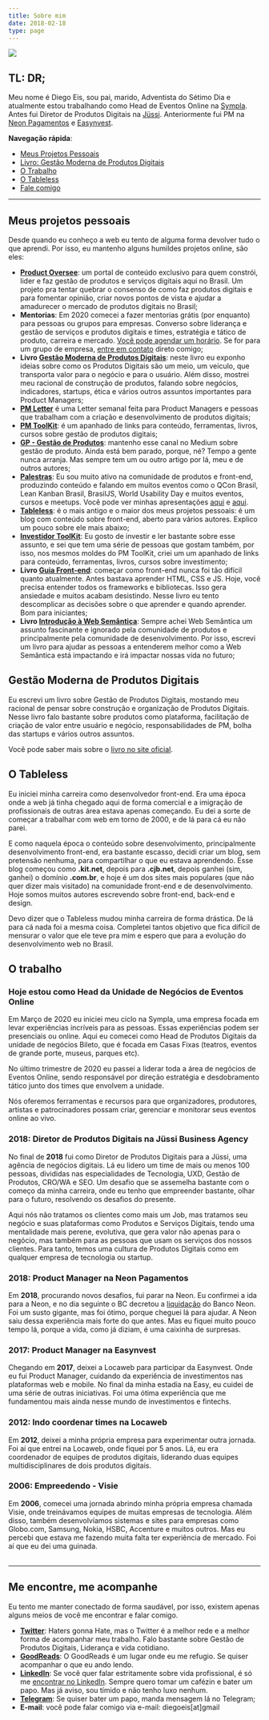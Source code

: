 ```yaml
---
title: Sobre mim
date: 2018-02-18
type: page
---
```


<!-- <img src="/images/uploads/avatar-202.jpg" alt="Uma foto do Diego Eis" class="eis-avatar-about" style="border-radius: 50%; max-width: 300px; margin: 0 auto; display: block; "> -->

![](/images/uploads/avatar-202.jpg)

## TL: DR;

Meu nome é Diego Eis, sou pai, marido, Adventista do Sétimo Dia e atualmente estou trabalhando como Head de Eventos Online na [Sympla](https://sympla.com.br). Antes fui Diretor de Produtos Digitais na [Jüssi](https://jussi.com.br/). Anteriormente fui PM na [Neon Pagamentos](https://neon.com.br/) e [Easynvest](https://easynvest.com.br/). 

**Navegação rápida**:

- [Meus Projetos Pessoais](#meus-projetos-pessoais)
- [Livro: Gestão Moderna de Produtos Digitais](#gestão-moderna-de-produtos-digitais)
- [O Trabalho](#o-trabalho)
- [O Tableless](#o-tableless)
- [Fale comigo](#me-encontre-me-acompanhe)

---

## Meus projetos pessoais

Desde quando eu conheço a web eu tento de alguma forma devolver tudo o que aprendi. Por isso, eu mantenho alguns humildes projetos online, são eles:

- **[Product Oversee](https://productoversee.com/)**: um portal de conteúdo exclusivo para quem constrói, lider e faz gestão de produtos e serviços digitais aqui no Brasil. Um projeto pra tentar quebrar o consenso de como faz produtos digitais e para fomentar opinião, criar novos pontos de vista e ajudar a amadurecer o mercado de produtos digitais no Brasil;
- **Mentorias**: Em 2020 comecei a fazer mentorias grátis (por enquanto) para pessoas ou grupos para empresas. Converso sobre liderança e gestão de serviços e produtos digitais e times, estratégia e tático de produto, carreira e mercado. [Você pode agendar um horário](https://diegoeis.as.me/schedule.php). Se for para um grupo de empresa, [entre em contato](mailto:diegoeis+mentoria@gmail.com) direto comigo;
- **Livro [Gestão Moderna de Produtos Digitais](https://gestaomodernaprodutosdigitais.com/)**: neste livro eu exponho ideias sobre como os Produtos Digitais são um meio, um veículo, que transporta valor para o negócio e para o usuário. Além disso, mostrei meu racional de construção de produtos, falando sobre negócios, indicadores, startups, ética e vários outros assuntos importantes para Product Managers;
- **[PM Letter](https://pmletter.email)** é uma Letter semanal feita para Product Managers e pessoas que trabalham com a criação e desenvolvimento de produtos digitais;
- **[PM ToolKit](http://pmtoolkit.work/)**: é um apanhado de links para conteúdo, ferramentas, livros, cursos sobre gestão de produtos digitais;
- **[GP - Gestão de Produtos](https://medium.com/gestao-produtos)**: mantenho esse canal no Medium sobre gestão de produto. Ainda está bem parado, porque, né? Tempo a gente nunca arranja. Mas sempre tem um ou outro artigo por lá, meu e de outros autores;
- **[Palestras](https://speakerdeck.com/diegoeis)**: Eu sou muito ativo na comunidade de produtos e front-end, produzindo conteúdo e falando em muitos eventos como o QCon Brasil, Lean Kanban Brasil, BrasilJS, World Usability Day e muitos eventos, cursos e meetups. Você pode ver minhas apresentações [aqui](https://speakerdeck.com/diegoeis) e [aqui](https://www.slideshare.net/diegoeis).
- **[Tableless](https://tableless.com.br/)**: é o mais antigo e o maior dos meus projetos pessoais: é um blog com conteúdo sobre front-end, aberto para vários autores. Explico um pouco sobre ele mais abaixo;
- **[Investidor ToolKit](https://investidor.netlify.com/)**: Eu gosto de investir e ler bastante sobre esse assunto, e sei que tem uma série de pessoas que gostam também, por isso, nos mesmos moldes do PM ToolKit, criei um um apanhado de links para conteúdo, ferramentas, livros, cursos sobre investimento;
- **Livro [Guia Front-end](https://www.casadocodigo.com.br/products/livro-guia-frontend)**: começar como front-end nunca foi tão difícil quanto atualmente. Antes bastava aprender HTML, CSS e JS. Hoje, você precisa entender todos os frameworks e bibliotecas. Isso gera ansiedade e muitos acabam desistindo. Nesse livro eu tento descomplicar as decisões sobre o que aprender e quando aprender. Bom para iniciantes;
- **Livro [Introdução à Web Semântica](https://www.casadocodigo.com.br/products/livro-web-semantica)**: Sempre achei Web Semântica um assunto fascinante e ignorado pela comunidade de produtos e principalmente pela comunidade de desenvolvimento. Por isso, escrevi um livro para ajudar as pessoas a entenderem melhor como a Web Semântica está impactando e irá impactar nossas vida no futuro;
<!-- - **[Fórum do Tableless](http://forum.tableless.com.br/)**: Esse está um pouco escostado, mas não requer muito trabalho. Mesmo assim, a comunidade tenta se ajudar no Fórum do Tableless, falando sobre front-end e assuntos relacionados; -->

## Gestão Moderna de Produtos Digitais

Eu escrevi um livro sobre Gestão de Produtos Digitais, mostando meu racional de pensar sobre construção e organização de Produtos Digitais. Nesse livro falo bastante sobre produtos como plataforma, facilitação de criação de valor entre usuário e negócio, responsabilidades de PM, bolha das startups e vários outros assuntos.

Você pode saber mais sobre o [livro no site oficial](https://gestaomodernaprodutosdigitais.com/).


## O Tableless

Eu iniciei minha carreira como desenvolvedor front-end. Era uma época onde a web já tinha chegado aqui de forma comercial e a imigração de profissionais de outras área estava apenas começando. Eu dei a sorte de começar a trabalhar com web em torno de 2000, e de lá para cá eu não parei. 

E como naquela época o conteúdo sobre desenvolvimento, principalmente desenvolvimento front-end, era bastante escasso, decidi criar um blog, sem pretensão nenhuma, para compartilhar o que eu estava aprendendo. Esse blog começou como **.kit.net**, depois para **.cjb.net**, depois ganhei (sim, ganhei) o domínio **.com.br**, e hoje é um dos sites mais populares (que não quer dizer mais visitado) na comunidade front-end e de desenvolvimento. Hoje somos muitos autores escrevendo sobre front-end, back-end e design.

Devo dizer que o Tableless mudou minha carreira de forma drástica. De lá para cá nada foi a mesma coisa. Completei tantos objetivo que fica difícil de mensurar o valor que ele teve pra mim e espero que para a evolução do desenvolvimento web no Brasil.

## O trabalho

### Hoje estou como Head da Unidade de Negócios de Eventos Online

Em Março de 2020 eu iniciei meu ciclo na Sympla, uma empresa focada em levar experiências incríveis para as pessoas. Essas experiências podem ser presenciais ou online. Aqui eu comecei como Head de Produtos Digitais da unidade de negócios Bileto, que é focada em Casas Fixas (teatros, eventos de grande porte, museus, parques etc). 

No último trimestre de 2020 eu passei a liderar toda a área de negócios de Eventos Online, sendo responsável por direção estratégia e desdobramento tático junto dos times que envolvem a unidade. 

Nós oferemos ferramentas e recursos para que organizadores, produtores, artistas e patrocinadores possam criar, gerenciar e monitorar seus eventos online ao vivo.

### 2018: Diretor de Produtos Digitais na Jüssi Business Agency

No final de **2018** fui como Diretor de Produtos Digitais para a Jüssi, uma agência de negócios digitais. Lá eu lidero um time de mais ou menos 100 pessoas, divididas nas especialidades de Tecnologia, UXD, Gestão de Produtos, CRO/WA e SEO. Um desafio que se assemelha bastante com o começo da minha carreira, onde eu tenho que empreender bastante, olhar para o futuro, resolvendo os desafios do presente.

Aqui nós não tratamos os clientes como mais um Job, mas tratamos seu negócio e suas plataformas como Produtos e Serviços Digitais, tendo uma mentalidade mais perene, evolutiva, que gera valor não apenas para o negócio, mas também para as pessoas que usam os serviços dos nossos clientes. Para tanto, temos uma cultura de Produtos Digitais como em qualquer empresa de tecnologia ou startup.

### 2018: Product Manager na Neon Pagamentos

Em **2018**, procurando novos desafios, fui parar na Neon. Eu confirmei a ida para a Neon, e no dia seguinte o BC decretou a [liquidação](https://www.valor.com.br/financas/5501911/bc-decreta-liquidacao-do-banco-neon) do Banco Neon. Foi um susto gigante, mas foi ótimo, porque cheguei lá para ajudar. A Neon saiu dessa experiência mais forte do que antes. Mas eu fiquei muito pouco tempo lá, porque a vida, como já diziam, é uma caixinha de surpresas.

### 2017: Product Manager na Easynvest

Chegando em **2017**, deixei a Locaweb para participar da Easynvest. Onde eu fui Product Manager, cuidando da experiência de investimentos nas plataformas web e mobile. No final da minha estadia na Easy, eu cuidei de uma série de outras iniciativas. Foi uma ótima experiência que me fundamentou mais ainda nesse mundo de investimentos e fintechs.

### 2012: Indo coordenar times na Locaweb

Em **2012**, deixei a minha própria empresa para experimentar outra jornada. Foi aí que entrei na Locaweb, onde fiquei por 5 anos. Lá, eu era coordenador de equipes de produtos digitais, liderando duas equipes multidisciplinares de dois produtos digitais.

### 2006: Empreedendo - Visie

Em **2006**, comecei uma jornada abrindo minha própria empresa chamada Visie, onde treinávamos equipes de muitas empresas de tecnologia. Além disso, também desenvolvíamos sistemas e sites para empresas como Globo.com, Samsung, Nokia, HSBC, Accenture e muitos outros. Mas eu percebi que estava me fazendo muita falta ter experiência de mercado. Foi aí que eu dei uma guinada.
<br>
<br>
<hr>

## Me encontre, me acompanhe

Eu tento me manter conectado de forma saudável, por isso, existem apenas alguns meios de você me encontrar e falar comigo.

- **[Twitter](https://twitter.com/diegoeis)**: Haters gonna Hate, mas o Twitter é a melhor rede e a melhor forma de acompanhar meu trabalho. Falo bastante sobre Gestão de Produtos Digitais, Liderança e vida cotidiano. 
- **[GoodReads](https://www.goodreads.com/author/show/14103843.Diego_Eis)**: O GoodReads é um lugar onde eu me refugio. Se quiser acompanhar o que eu ando lendo.
- **[LinkedIn](https://www.linkedin.com/in/diegoeis/)**: Se você quer falar estritamente sobre vida profissional, é só me [encontrar no LinkedIn](https://www.linkedin.com/in/diegoeis/). Sempre quero tomar um cafézin e bater um papo. Mas já aviso, sou tímido e não tenho luxo nenhum.
- **[Telegram](https://t.me/diegoeis)**: Se quiser bater um papo, manda mensagem lá no Telegram;
- **E-mail**: você pode falar comigo via e-mail: diegoeis[at]gmail